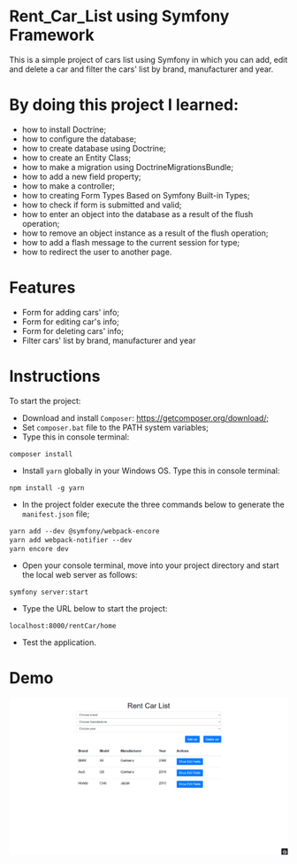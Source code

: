 # Rent_Car_List using Symfony Framework
This is a simple project of cars list using Symfony in which you can add, edit and delete a car and filter the cars' list by brand, manufacturer and year.
# By doing this project I learned:
- how to install Doctrine;
- how to configure the database;
- how to create database using Doctrine;
- how to create an Entity Class;
- how to make a migration using DoctrineMigrationsBundle;
- how to add a new field property;
- how to make a controller;
- how to creating Form Types Based on Symfony Built-in Types;
- how to check if form is submitted and valid;
- how to enter an object into the database as a result of the flush operation;
- how to remove an object instance as a result of the flush operation;
- how to add a flash message to the current session for type;
- how to redirect the user to another page.
# Features
- Form for adding cars' info;
- Form for editing car's info;
- Form for deleting cars' info;
- Filter cars' list by brand, manufacturer and year
# Instructions
To start the project:
- Download and install <code>Composer</code>: https://getcomposer.org/download/;
- Set <code>composer.bat</code> file to the PATH system variables;
- Type this in console terminal:
```
composer install
```
- Install <code>yarn</code> globally in your Windows OS. Type this in console terminal:
```
npm install -g yarn
```
- In the project folder execute the three commands below to generate the <code>manifest.json</code> file;
```
yarn add --dev @symfony/webpack-encore
yarn add webpack-notifier --dev
yarn encore dev
```
- Open your console terminal, move into your project directory and start the local web server as follows:
```
symfony server:start
```
- Type the URL below to start the project:
```
localhost:8000/rentCar/home
```
- Test the application.
# Demo
![](public/images/rentCar.gif)